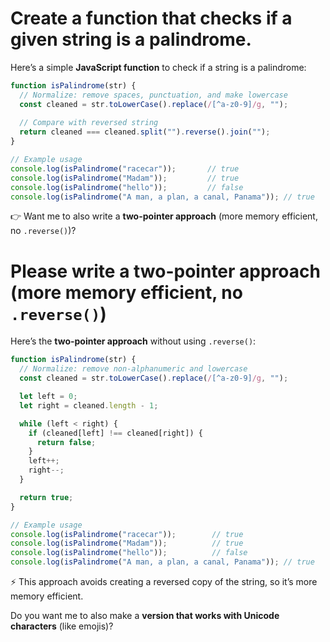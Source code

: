 # Create a function that checks if a given string is a palindrome.

Here’s a simple **JavaScript function** to check if a string is a palindrome:

```javascript
function isPalindrome(str) {
  // Normalize: remove spaces, punctuation, and make lowercase
  const cleaned = str.toLowerCase().replace(/[^a-z0-9]/g, "");
  
  // Compare with reversed string
  return cleaned === cleaned.split("").reverse().join("");
}

// Example usage
console.log(isPalindrome("racecar"));       // true
console.log(isPalindrome("Madam"));         // true
console.log(isPalindrome("hello"));         // false
console.log(isPalindrome("A man, a plan, a canal, Panama")); // true
```

👉 Want me to also write a **two-pointer approach** (more memory efficient, no `.reverse()`)?


# Please write a **two-pointer approach** (more memory efficient, no `.reverse()`)

Here’s the **two-pointer approach** without using `.reverse()`:

```javascript
function isPalindrome(str) {
  // Normalize: remove non-alphanumeric and lowercase
  const cleaned = str.toLowerCase().replace(/[^a-z0-9]/g, "");

  let left = 0;
  let right = cleaned.length - 1;

  while (left < right) {
    if (cleaned[left] !== cleaned[right]) {
      return false;
    }
    left++;
    right--;
  }

  return true;
}

// Example usage
console.log(isPalindrome("racecar"));        // true
console.log(isPalindrome("Madam"));          // true
console.log(isPalindrome("hello"));          // false
console.log(isPalindrome("A man, a plan, a canal, Panama")); // true
```

⚡ This approach avoids creating a reversed copy of the string, so it’s more memory efficient.

Do you want me to also make a **version that works with Unicode characters** (like emojis)?
